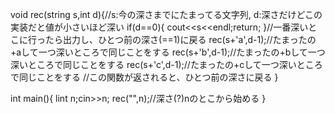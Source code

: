 void rec(string s,int d){//s:今の深さまでにたまってる文字列, d:深さだけどこの実装だと値が小さいほど深い
    if(d==0){ cout<<s<<endl;return; }//一番深いとこに行ったら出力し、ひとつ前の深さ(==1)に戻る
    rec(s+'a',d-1);//たまったの+aして一つ深いところで同じことをする
    rec(s+'b',d-1);//たまったの+bして一つ深いところで同じことをする
    rec(s+'c',d-1);//たまったの+cして一つ深いところで同じことをする
    //この関数が返されると、ひとつ前の深さに戻る
}
 
int main(){
    lint n;cin>>n;
    rec("",n);//深さ(?)nのとこから始める
}

